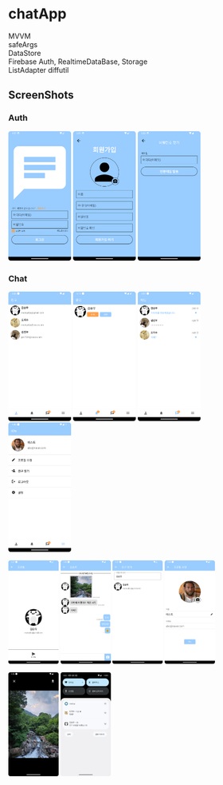 # chatApp
MVVM  
safeArgs  
DataStore  
Firebase Auth, RealtimeDataBase, Storage  
ListAdapter diffutil

## ScreenShots

### Auth
<img src = "https://github.com/rnqhqaltjs/chatApp/blob/master/github_images/login.png" width="25%" height="25%"> <img src = "https://github.com/rnqhqaltjs/chatApp/blob/master/github_images/register.png" width="25%" height="25%"> <img src = "https://github.com/rnqhqaltjs/chatApp/blob/master/github_images/password_search.png" width="25%" height="25%">

### Chat

<img src = "https://github.com/rnqhqaltjs/chatApp/blob/master/github_images/user.png" width="25%" height="25%"> <img src = "https://github.com/rnqhqaltjs/chatApp/blob/master/github_images/notifications.png" width="25%" height="25%"> <img src = "https://github.com/rnqhqaltjs/chatApp/blob/master/github_images/chat.png" width="25%" height="25%"> <img src = "https://github.com/rnqhqaltjs/chatApp/blob/master/github_images/menu.png" width="25%" height="25%">

<img src = "https://github.com/rnqhqaltjs/chatApp/blob/master/github_images/profile.png" width="20%" height="20%"> <img src = "https://github.com/rnqhqaltjs/chatApp/blob/master/github_images/messages.png" width="20%" height="20%"> <img src = "https://github.com/rnqhqaltjs/chatApp/blob/master/github_images/friend_search.png" width="20%" height="20%"> <img src = "https://github.com/rnqhqaltjs/chatApp/blob/master/github_images/edit_profile.png" width="20%" height="20%">

<img src = "https://github.com/rnqhqaltjs/chatApp/blob/master/github_images/detail_photo.png" width="20%" height="20%"> <img src = "https://github.com/rnqhqaltjs/chatApp/blob/master/github_images/fcm_notifications.png" width="20%" height="20%">
